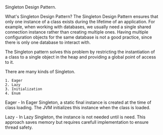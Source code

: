 Singleton Design Pattern.

What's Singleton Design Pattern?
The Singleton Design Pattern ensures that only one instance of a class exists during the lifetime of an application. For example, when working with databases, we usually need a single shared connection instance rather than creating multiple ones. Having multiple configuration objects for the same database is not a good practice, since there is only one database to interact with.

The Singleton pattern solves this problem by restricting the instantiation of a class to a single object in the heap and providing a global point of access to it.

There are many kinds of Singleton.

    1. Eager
    2. Lazy
    3. Initialization
    4. Enum

Eager - In Eager Singleton, a static final instance is created at the time of class loading. The JVM initializes this instance when the class is loaded.

Lazy - In Lazy Singleton, the instance is not needed until is need. This approach saves memory but requires carefull implementation to ensure thread safety.
